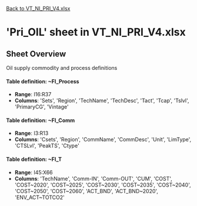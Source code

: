 [Back to VT_NI_PRI_V4.xlsx](README.md)

# 'Pri_OIL' sheet in VT_NI_PRI_V4.xlsx

## Sheet Overview

Oil supply commodity and process definitions

#### Table definition: ~FI_Process
- **Range**: I16:R37
- **Columns**: 'Sets', 'Region', 'TechName', 'TechDesc', 'Tact', 'Tcap', 'Tslvl', 'PrimaryCG', 'Vintage'

#### Table definition: ~FI_Comm
- **Range**: I3:R13
- **Columns**: 'Csets', 'Region', 'CommName', 'CommDesc', 'Unit', 'LimType', 'CTSLvl', 'PeakTS', 'Ctype'

#### Table definition: ~FI_T
- **Range**: I45:X66
- **Columns**: 'TechName', 'Comm-IN', 'Comm-OUT', 'CUM', 'COST', 'COST~2020', 'COST~2025', 'COST~2030', 'COST~2035', 'COST~2040', 'COST~2050', 'COST~2060', 'ACT_BND', 'ACT_BND~2020', 'ENV_ACT~TOTCO2'

